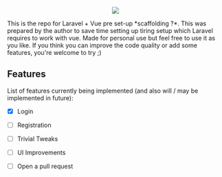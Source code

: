 <p align="center"><img src="https://laravel.com/assets/img/components/logo-laravel.svg"></p>

<p align="left">
This is the repo for Laravel + Vue pre set-up *scaffolding ?*. This was prepared by the author to save time setting up tiring setup which Laravel requires to work with vue. Made for personal use but feel free to use it as you like. If you think you can improve the code quality or add some features, you're welcome to try ;)
</p>

## Features

List of features currently being implemented (and also will / may be implemented in future):

- [x] Login
- [ ] Registration
- [ ] Trivial Tweaks
- [ ] UI Improvements

- [ ] Open a pull request
